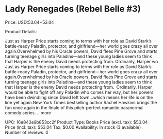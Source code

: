 # Lady Renegades (Rebel Belle #3)

Price: USD:$53.04-$53.04

Product Details:

Just as Harper Price starts coming to terms with her role as David Stark’s battle-ready Paladin, protector, and girlfriend—her world goes crazy all over again.Overwhelmed by his Oracle powers, David flees Pine Grove and starts turning teenage girls into Paladins—and these young ladies seem to think that Harper is the enemy David needs protecting from. Ordinarily, Harper wo Just as Harper Price starts coming to terms with her role as David Stark’s battle-ready Paladin, protector, and girlfriend—her world goes crazy all over again.Overwhelmed by his Oracle powers, David flees Pine Grove and starts turning teenage girls into Paladins—and these young ladies seem to think that Harper is the enemy David needs protecting from.  Ordinarily, Harper would be able to fight off any Paladin who comes her way, but her powers have been dwindling since David left town…which means her life is on the line yet again.New York Times bestselling author Rachel Hawkins brings the fun once again in the finale of this pitch-perfect romantic paranormal comedy series. ...more

UPC: 16e843e6b853cc2f
Product Type: Books
Price (excl. tax): $53.04
Price (incl. tax): $53.04
Tax: $0.00
Availability: In stock (3 available)
Number of reviews: 0
